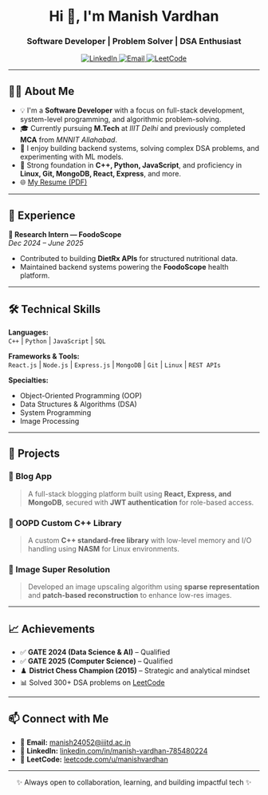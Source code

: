 <h1 align="center">Hi 👋, I'm Manish Vardhan</h1>
<h3 align="center">Software Developer | Problem Solver | DSA Enthusiast</h3>

<p align="center">
  <a href="https://www.linkedin.com/in/manish-vardhan-785480224/" target="_blank">
    <img src="https://img.shields.io/badge/LinkedIn-blue?style=for-the-badge&logo=linkedin" alt="LinkedIn">
  </a>
  <a href="mailto:manish24052@iiitd.ac.in">
    <img src="https://img.shields.io/badge/Email-red?style=for-the-badge&logo=gmail" alt="Email">
  </a>
  <a href="https://leetcode.com/u/manishvardhan/">
    <img src="https://img.shields.io/badge/LeetCode-orange?style=for-the-badge&logo=leetcode" alt="LeetCode">
  </a>
</p>

---

## 👨‍💻 About Me

- 💡 I'm a **Software Developer** with a focus on full-stack development, system-level programming, and algorithmic problem-solving.
- 🎓 Currently pursuing **M.Tech** at *IIIT Delhi* and previously completed **MCA** from *MNNIT Allahabad*.
- 🧠 I enjoy building backend systems, solving complex DSA problems, and experimenting with ML models.
- 🧩 Strong foundation in **C++, Python, JavaScript**, and proficiency in **Linux, Git, MongoDB, React, Express**, and more.
- 🌐 [My Resume (PDF)](https://github.com/Manish180720/Manish180720/raw/main/ManishVardhanResumeS.pdf)

---

## 💼 Experience

**🔬 Research Intern — FoodoScope**  
*Dec 2024 – June 2025*  
- Contributed to building **DietRx APIs** for structured nutritional data.
- Maintained backend systems powering the **FoodoScope** health platform.

---

## 🛠️ Technical Skills

**Languages:**  
`C++` | `Python` | `JavaScript` | `SQL`

**Frameworks & Tools:**  
`React.js` | `Node.js` | `Express.js` | `MongoDB` | `Git` | `Linux` | `REST APIs`

**Specialties:**  
- Object-Oriented Programming (OOP)  
- Data Structures & Algorithms (DSA)  
- System Programming  
- Image Processing

---

## 🚀 Projects

### 🔹 Blog App
> A full-stack blogging platform built using **React, Express, and MongoDB**, secured with **JWT authentication** for role-based access.

### 🔹 OOPD Custom C++ Library
> A custom **C++ standard-free library** with low-level memory and I/O handling using **NASM** for Linux environments.

### 🔹 Image Super Resolution
> Developed an image upscaling algorithm using **sparse representation** and **patch-based reconstruction** to enhance low-res images.

---

## 📈 Achievements

- ✅ **GATE 2024 (Data Science & AI)** – Qualified  
- ✅ **GATE 2025 (Computer Science)** – Qualified  
- ♟️ **District Chess Champion (2015)** – Strategic and analytical mindset  
- 📊 Solved 300+ DSA problems on [LeetCode](https://leetcode.com/u/manishvardhan/)

---

## 📫 Connect with Me

- 📧 **Email:** [manish24052@iiitd.ac.in](mailto:manish24052@iiitd.ac.in)  
- 💼 **LinkedIn:** [linkedin.com/in/manish-vardhan-785480224](https://www.linkedin.com/in/manish-vardhan-785480224/)  
- 🧠 **LeetCode:** [leetcode.com/u/manishvardhan](https://leetcode.com/u/manishvardhan/)

---

<p align="center">✨ Always open to collaboration, learning, and building impactful tech ✨</p>
